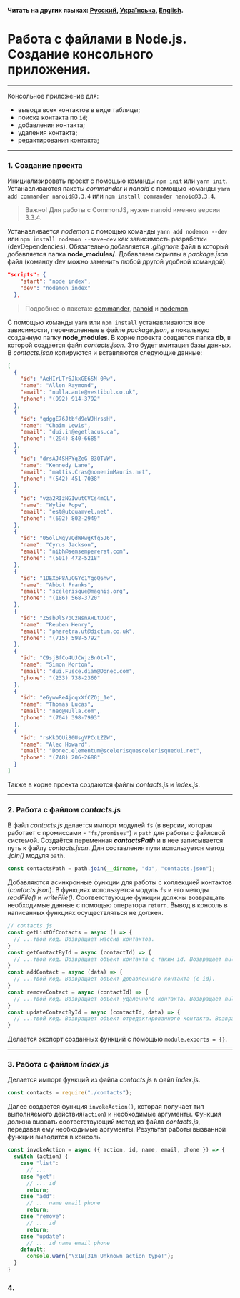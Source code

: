 **Читать на других языках: [Русский](README.md),
[Українська](./docs/README.ua.md), [English](./docs/README.en.md).**

# Работа с файлами в Node.js. Создание консольного приложения.
---
Консольное приложение для:
- вывода всех контактов в виде таблицы;
- поиска контакта по `id`;
- добавления контакта;
- удаления контакта;
- редактирования контакта;
---
### 1. Создание проекта
Инициализировать проект с помощью команды `npm init` или `yarn init`. Устанавливаются пакеты *commander* и *nanoid* с помощью команды `yarn add commander nanoid@3.3.4` или `npm install commander nanoid@3.3.4`.
> Важно! Для работы с CommonJS, нужен nanoid именно версии 3.3.4.

Устанавливается *nodemon* с помощью команды `yarn add nodemon --dev` или `npm install nodemon --save-dev` как зависимость разработки (devDependencies). Обязательно добавляется *.gitignore* файл в который добавляется папка **node_modules/**. Добавляем скрипты в *package.json* файл (команду dev можно заменить любой другой удобной командой).
```json
"scripts": {
    "start": "node index",
    "dev": "nodemon index"
  },
```
> Подробнее о пакетах: [commander](https://www.npmjs.com/package/commander), [nanoid](https://www.npmjs.com/package/nanoid) и [nodemon](https://www.npmjs.com/package/nodemon).
> 
С помощью команды `yarn` или `npm install` устанавливаются все зависимости, перечисленные в файле *package.json*, в локальную созданную папку **node_modules**.
В корне проекта создается папка **db**, в которой создается файл *contacts.json*. Это будет имитация базы данных. В *contacts.json* копируются и вставляются следующие данные:
```json
[
  {
    "id": "AeHIrLTr6JkxGE6SN-0Rw",
    "name": "Allen Raymond",
    "email": "nulla.ante@vestibul.co.uk",
    "phone": "(992) 914-3792"
  },
  {
    "id": "qdggE76Jtbfd9eWJHrssH",
    "name": "Chaim Lewis",
    "email": "dui.in@egetlacus.ca",
    "phone": "(294) 840-6685"
  },
  {
    "id": "drsAJ4SHPYqZeG-83QTVW",
    "name": "Kennedy Lane",
    "email": "mattis.Cras@nonenimMauris.net",
    "phone": "(542) 451-7038"
  },
  {
    "id": "vza2RIzNGIwutCVCs4mCL",
    "name": "Wylie Pope",
    "email": "est@utquamvel.net",
    "phone": "(692) 802-2949"
  },
  {
    "id": "05olLMgyVQdWRwgKfg5J6",
    "name": "Cyrus Jackson",
    "email": "nibh@semsempererat.com",
    "phone": "(501) 472-5218"
  },
  {
    "id": "1DEXoP8AuCGYc1YgoQ6hw",
    "name": "Abbot Franks",
    "email": "scelerisque@magnis.org",
    "phone": "(186) 568-3720"
  },
  {
    "id": "Z5sbDlS7pCzNsnAHLtDJd",
    "name": "Reuben Henry",
    "email": "pharetra.ut@dictum.co.uk",
    "phone": "(715) 598-5792"
  },
  {
    "id": "C9sjBfCo4UJCWjzBnOtxl",
    "name": "Simon Morton",
    "email": "dui.Fusce.diam@Donec.com",
    "phone": "(233) 738-2360"
  },
  {
    "id": "e6ywwRe4jcqxXfCZOj_1e",
    "name": "Thomas Lucas",
    "email": "nec@Nulla.com",
    "phone": "(704) 398-7993"
  },
  {
    "id": "rsKkOQUi80UsgVPCcLZZW",
    "name": "Alec Howard",
    "email": "Donec.elementum@scelerisquescelerisquedui.net",
    "phone": "(748) 206-2688"
  }
]
```
Также в корне проекта создаются файлы *contacts.js* и *index.js*.

---
### 2. Работа с файлом *contacts.js*

В файл *contacts.js* делается импорт модулей `fs` (в версии, которая работает с промиссами - `"fs/promises"`) и `path` для работы с файловой системой.
Создаётся переменная ***contactsPath*** и в нее записывается путь к файлу *contacts.json*. Для составления пути используется метод *.join()* модуля `path`.
```js
const contactsPath = path.join(__dirname, "db", "contacts.json");
```
Добавляются асинхронные функции для работы с коллекцией контактов (*contacts.json*). В функциях используется модуль `fs` и его методы *readFile()* и *writeFile()*. Соответствующие функции должны возвращать необходимые данные с помощью оператора `return`. Вывод в консоль в написанных функциях осуществляться не должен.
```js
// contacts.js
const getListOfContacts = async () => {
  // ...твой код. Возвращает массив контактов.
}
const getContactById = async (contactId) => {
  // ...твой код. Возвращает объект контакта с таким id. Возвращает null, если контакт с таким id не найден.
}
const addContact = async (data) => {
  // ...твой код. Возвращает объект добавленного контакта (с id).
}
const removeContact = async (contactId) => {
  // ...твой код. Возвращает объект удаленного контакта. Возвращает null, если контакт с таким id не найден.
}
const updateContactById = async (contactId, data) => {
  // ...твой код. Возвращает объект отредактированного контакта. Возвращает null, если контакт с таким id не найден.
}
```
Делается экспорт созданных функций с помощью `module.exports = {}`.

---
### 3. Работа с файлом *index.js*

Делается импорт функций из файла *contacts.js* в файл *index.js*.
```js
const contacts = require("./contacts");
```
Далее создается функция `invokeAction()`, которая получает тип выполняемого действия(`action`) и необходимые аргументы. Функция должна вызвать соответствующий метод из файла *contacts.js*, передавая ему необходимые аргументы. Результат работы вызванной функции выводится в консоль.
```js
const invokeAction = async ({ action, id, name, email, phone }) => {
  switch (action) {
    case "list":
      // ...
    case "get":
      // ... id
      return;
    case "add":
      // ... name email phone
      return;
    case "remove":
      // ... id
      return;
    case "update":
      // ... id name email phone
    default:
      console.warn("\x1B[31m Unknown action type!");
  }
}
```

### 4. 